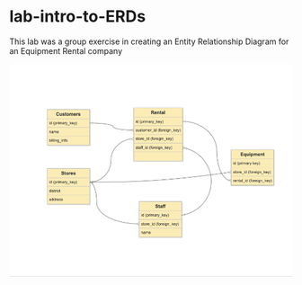 # lab-intro-to-ERDs

This lab was a group exercise in creating an Entity Relationship Diagram for an Equipment Rental company

![ERD](./ERD.png)
